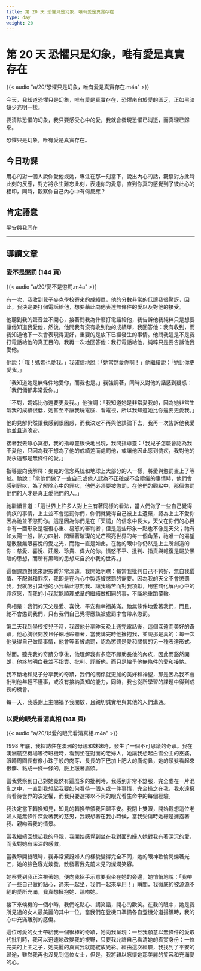 ```yaml
---
title: 第 20 天 恐懼只是幻象，唯有愛是真實存在
type: day
weight: 20
---
```


# 第 20 天 恐懼只是幻象，唯有愛是真實存在

{{< audio "a/20/恐懼只是幻象，唯有愛是真實存在.m4a" >}}

今天，我知道恐懼只是幻象，唯有愛是真實存在，恐懼來自於愛的匱乏，正如黑暗缺少光明一樣。

要清除恐懼的幻象，我只要感受心中的愛，我就會發現恐懼已消逝，而真理已歸來。

恐懼只是幻象，唯有愛是真實存在。

## 今日功課

用心的對一個人說你愛他或她，專注在那一刻當下，說出內心的話，觀察對方此時此刻的反應，對方將永生難忘此刻，表達你的愛意，直到你真的感覺到了彼此心的相印，同時，觀察你自己內心中有何反應？

## 肯定語意

平安與我同在

---

## 導讀文章

### 愛不是懲罰 (144 頁)

{{< audio "a/20/愛不是懲罰.m4a" >}}

有一次，我收到兒子麥克學校寄來的成績單，他的分數非常的低讓我很驚訝，因此，我決定要打個電話給他，想要藉此向他表達無條件的愛以及對他的接受。

他聽到我的聲音並不開心，接著問我為什麼打電話給他，我告訴他我純粹只是想要讓他知道我愛他，然後，他問我有沒有收到他的成績單，我回答他：我有收到，而我知道他下一次會表現得更好，重要的是放下已經發生的事情。他問我這是不是我打電話給他的真正目的，我再一次地回答他：我打電話給他，純粹只是要告訴他我愛他。

他說：「哦！媽媽也愛我。」我確信地說：「她當然愛你啊！」他繼續說：「她比你更愛我。」

「我知道她是無條件地愛你，而我也是。」我強調著，同時又對他的話感到疑惑：「我們倆都非常愛你。」

「不對，媽媽比你還要更愛我。」他強調：「我知道她是非常愛我的，因為她非常生氣我的成績很低，她甚至不讓我玩電腦、看電視，所以我知道她比你還要更愛我。」

他的見解仍然讓我感到很困惑，而我決定不再與他談論下去，我再一次告訴他我愛他並且道晚安。

接著我去靜心冥想，我的指導靈很快地出現，我問指導靈：「我兒子怎麼會認為我不愛他，只因為我不想為了他的成績差而處罰他，或讓他因此感到愧疚，我對他的愛永遠都是無條件的愛。」

指導靈向我解釋：麥克的信念系統和地球上大部分的人一樣，將愛與懲罰畫上了等號。祂說：「當他們做了一些自己或他人認為不正確或不合禮儀的事情時，他們會感到罪疚，為了解除心中的罪疚，他們必須要被懲罰，在他們的觀點中，那個懲罰他們的人才是真正愛他們的人。」

祂繼續言道：「這世界上許多人對上主有著同樣的看法，當人們做了一些自己覺得愧疚的事情，上主並不會懲罰你們，你們就覺得自己被上主遺棄，認為上主不愛你因為祂並不懲罰你。這是因為你們是在「天譴」的信念中長大，天父在你們的心目中有一面形象是報復心重、易怒的審判者；但是這些形象一點也不像是天父；祂有如太陽一般，熱力四射、閃耀著璀璨的光芒照亮世界的每一個角落，祂唯一的渴望是散發無限喜悅的愛之光，而祂一直是如此。在祂的眼中你仍然是上主所創造的你：慈愛、喜悅、莊嚴、珍貴、偉大的你。憤怒不平、批判、指責與報復是屬於黑暗的思想，而所有黑暗的思想來自於小我的世界。」

這個課題對我來說影響非常深遠，我開始明瞭：每當我批判自己不夠好、無自我價值、不配得和罪疚，我即是在內心中製造被懲罰的需要。因為我的天父不會懲罰我，我就吸引其他的小我藉此懲罰我、讓我痛苦而對我項獻，用懲罰化解內心中的罪疚感，而我的小我就能順理成章的繼續做相同的事，不斷地重蹈覆轍。

真相是：我們的天父是愛、喜悅、平安和幸福美滿。祂無條件地愛著我們，而且，祂不會懲罰我們，只有我們自己覺得應該被處罰才會帶來懲罰。

第二天我到學校接兒子時，我跟他分享昨天晚上通完電話後，這個深遠而美好的奇蹟，他心胸很開放且仔細地聆聽著，當我講完時他擁抱我，並說那是真的：每一次他覺得自己做錯事情，他會等者被處罰，認為懲罰是愛和關懷的另一種表達形式。

然而。聽完我的奇蹟分享後，他理解我有多麼不願助長他的內疚，因此而豁然開朗，他終於明白我並不指責、批判、評斷他，而只是給予他無條件的愛和接納。

我不斷地和兒子分享我的奇蹟，我們的關係就更加的美好和神聖，那是因為我不會批判他年輕不懂事，或沒有接納真知的能力，同時，我也從所學習的課題中得到成長的機會。

每一天，我感謝上主賜福予我開放，且親切誠實地與其他的人們溝通。

### 以愛的眼光看清真相 (148 頁)

{{< audio "a/20/以愛的眼光看清真相.m4a" >}}

1998 年底，我探訪住在澳洲的母親和妹妹時，發生了一個不可思議的奇蹟。我在澳洲航空機場等待班機時，看到坐在對面的老婦人，她讓我想起白雪公主的巫婆，眼睛周圍長有像小珠子般的肉芽、長長的下巴加上肥大的鷹勾鼻，她的頭髮看起來很髒、黏成一條一條的，臉上皺著眉頭。

當我覺察到自己對她竟然有這麼多的批判時，我感到非常不舒服，完全處在一片混亂之中，一直到我想起我要如何看待一個人或一件事情，完全操之在我，我永遠擁有看待世界的決定權，而我只要選擇以不同的眼光看生命中的每個經驗。

我決定當下轉換知見，知見的轉換帶領我回歸平安。我閉上雙眼，開始觀想這位老婦人是無條件深愛著我的慈男，我觀想著在我小時候，當我受傷時她總是擁抱著我、親吻著我的情景。

當我繼續回想起我的母親，我開始感覺到坐在我對面的婦人她對我有著深沉的愛，而我對她有深深的感激。

當我睜開雙眼時，我非常驚訝婦人的樣貌變得完全不同，她的眼神歡愉閃爍著光芒，她的臉色容光煥發，散發著我先前未見的燦爛笑容。

她察覺到我正注視著她，便向我招手示意要我坐在她的旁邊，她悄悄地說：「我帶了一些自己做的點心，過來一起坐，我們一起來享用！」瞬間，我徹底的被源源不絕的愛所充滿，我真想擁抱她、親吻她。

接下來候機的一個小時，我們吃點心、講笑話，開心的歡笑。在我的眼中，她是我所見過的女人最美麗的其中一位，當我們在登機口準備各自登機分道揚鑣時，我的心中充滿離別的感傷。

這位可愛的女士帶給我一個很棒的奇蹟，她向我呈現：一旦我願意以無條件的愛取代批判時，我可以迅速地改變我的視野，只要我允許自己看清她的真實身份：一位完美的上主之子，她美麗的真實我就能綻放光彩。經由這次經驗，我找到了平安的歸途，雖然我再也沒見到這位女士，但是，我將難以忘懷她那美麗的笑容和充滿愛的心。
